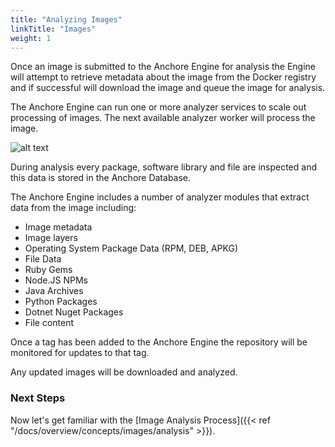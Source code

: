 ```yaml
---
title: "Analyzing Images"
linkTitle: "Images"
weight: 1
---
```


Once an image is submitted to the Anchore Engine for analysis the Engine will attempt to retrieve metadata about the image from the Docker registry and if successful will download the image and queue the image for analysis.

The Anchore Engine can run one or more analyzer services to scale out processing of images. The next available analyzer worker will process the image.

![alt text](AnalyzingImages.png)

During analysis every package, software library and file are inspected and this data is stored in the Anchore Database. 

The Anchore Engine includes a number of analyzer modules that extract data from the image including:

- Image metadata
- Image layers
- Operating System Package Data (RPM, DEB, APKG)
- File Data
- Ruby Gems
- Node.JS NPMs
- Java Archives
- Python Packages
- Dotnet Nuget Packages
- File content

Once a tag has been added to the Anchore Engine the repository will be monitored for updates to that tag. 

Any updated images will be downloaded and analyzed.

### Next Steps

Now let's get familiar with the [Image Analysis Process]({{< ref "/docs/overview/concepts/images/analysis" >}}).